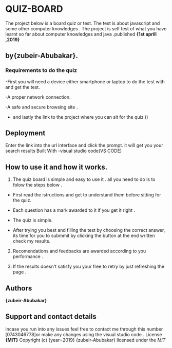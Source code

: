 # QUIZ-BOARD
The project below is a board quiz or test. The test is about javascript and some other computer knowledges . The project is self test of what you have learnt so far about computer knowledges and java .published **{1st aprill ,2019}**

## by{zubeir-Abubakar}.

### Requirements to do the quiz

-First you will need a device either smartphone or laptop to do the test with and get the test.

-A proper network connection.

-A safe and secure browsing site .

- and lastly the link to the project where you can sit for the quiz ()

## Deployment

Enter the link into the url interface and click the prompt. it will get you your search results
Built With
-visual studio code(VS CODE)

## How to use it and how it works.

1. The quiz board is simple and easy to use it . all you need to do is to folow the steps below .

- First read the istructions and get to understand them before sitting for the quiz.

- Each question has a mark awarded to it if you get it right .

- The quiz is simple. 

- After trying you best and filling the test by choosing the correct answer, its time for you to submmit by clicking the button at the end written check my results.

2. Recomendations and feedbacks are awarded according to you performance .

3. If the  results doesn't satisfy you your free to retry by just refreshing the page .

## Authors
**{zubeir-Abubakar}**

## Support and contact details
incase you run into any issues feel free to contact me through this number [0743046778]or make any changes using the visual studio code .
License
**{MIT}**
Copyright (c) {year=2019} {zubeir-Abubakar}
licensed under the *MIT*
